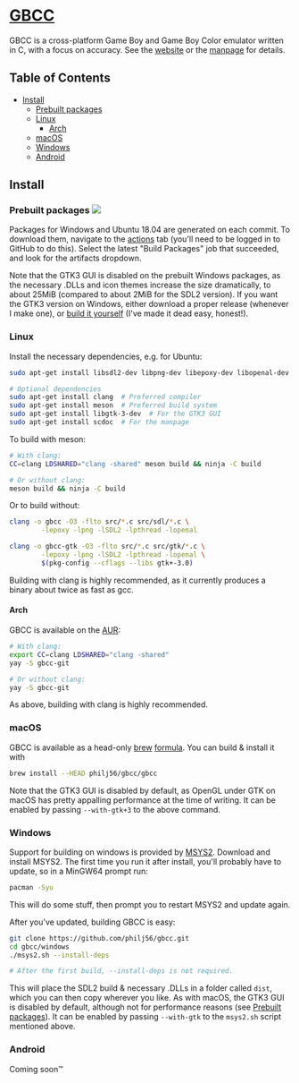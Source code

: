 # [GBCC](https://gbcc.github.io)
GBCC is a cross-platform Game Boy and Game Boy Color emulator written in C,
with a focus on accuracy. See the [website](https://gbcc.github.io)
or the [manpage](https://gbcc.github.io/manpage) for details.

## Table of Contents
* [Install](#install)
  * [Prebuilt packages](#prebuilt-packages-)
  * [Linux](#linux)
    * [Arch](#arch)
  * [macOS](#macos)
  * [Windows](#windows)
  * [Android](#android)

## Install
### Prebuilt packages ![](https://github.com/philj56/gbcc/workflows/Build%20packages/badge.svg)
Packages for Windows and Ubuntu 18.04 are generated on each commit. To download
them, navigate to the [actions](https://github.com/philj56/gbcc/actions) tab
(you'll need to be logged in to GitHub to do this). Select the latest "Build
Packages" job that succeeded, and look for the artifacts dropdown.

Note that the GTK3 GUI is disabled on the prebuilt Windows packages, as the
necessary .DLLs and icon themes increase the size dramatically, to about 25MiB
(compared to about 2MiB for the SDL2 version). If you want the GTK3 version on
Windows, either download a proper release (whenever I make one), or [build it
yourself](#windows) (I've made it dead easy, honest!).

### Linux
Install the necessary dependencies, e.g. for Ubuntu:
```sh
sudo apt-get install libsdl2-dev libpng-dev libepoxy-dev libopenal-dev

# Optional dependencies
sudo apt-get install clang  # Preferred compiler
sudo apt-get install meson  # Preferred build system
sudo apt-get install libgtk-3-dev  # For the GTK3 GUI
sudo apt-get install scdoc  # For the manpage
```

To build with meson:
```sh
# With clang:
CC=clang LDSHARED="clang -shared" meson build && ninja -C build

# Or without clang:
meson build && ninja -C build
```

Or to build without:
```sh
clang -o gbcc -O3 -flto src/*.c src/sdl/*.c \
        -lepoxy -lpng -lSDL2 -lpthread -lopenal

clang -o gbcc-gtk -O3 -flto src/*.c src/gtk/*.c \
        -lepoxy -lpng -lSDL2 -lpthread -lopenal \
        $(pkg-config --cflags --libs gtk+-3.0)
```

Building with clang is highly recommended, as it currently produces a binary
about twice as fast as gcc.

#### Arch
GBCC is available on the [AUR](https://aur.archlinux.org/packages/gbcc-git/):
```sh
# With clang:
export CC=clang LDSHARED="clang -shared"
yay -S gbcc-git

# Or without clang:
yay -S gbcc-git
```
As above, building with clang is highly recommended.

### macOS
GBCC is available as a head-only [brew](https://brew.sh/)
[formula](https://github.com/philj56/homebrew-gbcc).
You can build & install it with
```sh
brew install --HEAD philj56/gbcc/gbcc
```

Note that the GTK3 GUI is disabled by default, as OpenGL under GTK on macOS has
pretty appalling performance at the time of writing. It can be enabled by
passing `--with-gtk+3` to the above command.

### Windows
Support for building on windows is provided by [MSYS2](https://www.msys2.org/).
Download and install MSYS2. The first time you run it after install, you'll
probably have to update, so in a MinGW64 prompt run:
```sh
pacman -Syu
```
This will do some stuff, then prompt you to restart MSYS2 and update again.

After you've updated, building GBCC is easy:
```sh
git clone https://github.com/philj56/gbcc.git
cd gbcc/windows
./msys2.sh --install-deps

# After the first build, --install-deps is not required.
```

This will place the SDL2 build & necessary .DLLs in a folder called `dist`,
which you can then copy wherever you like. As with macOS, the GTK3 GUI is
disabled by default, although not for performance reasons (see [Prebuilt
packages](#prebuilt-packages-)). It can be enabled by passing `--with-gtk` to
the `msys2.sh` script mentioned above.

### Android
Coming soon™

